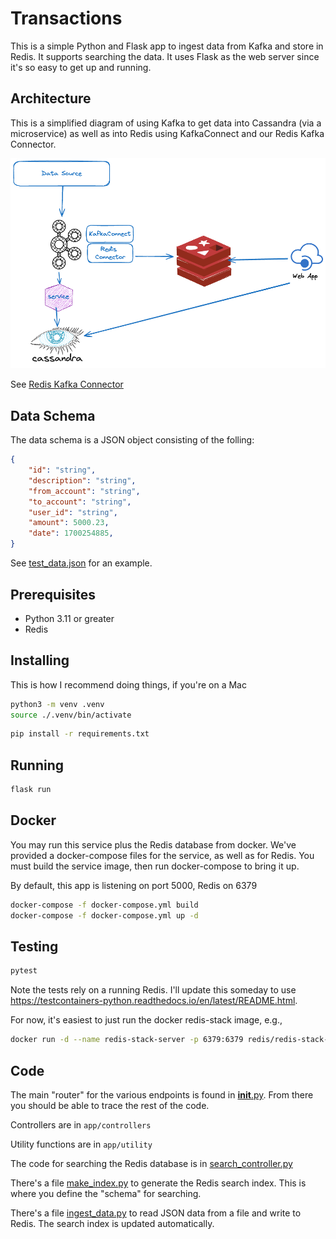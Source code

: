 # Transactions

This is a simple Python and Flask app to ingest data from Kafka and store in Redis. It supports searching the data. It uses Flask as the web server since it's so easy to get up and running.

## Architecture

This is a simplified diagram of using Kafka to get data into Cassandra (via a microservice) as well as into Redis using KafkaConnect and our Redis Kafka Connector.

![Architecture](./images/KafkaCassandraRedis.png)

See [Redis Kafka Connector](https://redis-field-engineering.github.io/redis-kafka-connect/)

## Data Schema

The data schema is a JSON object consisting of the folling:

```json
{
    "id": "string",
    "description": "string",
    "from_account": "string",
    "to_account": "string",
    "user_id": "string",
    "amount": 5000.23,
    "date": 1700254885,
}
```

See [test_data.json](./app/resources/test_data.json) for an example.

## Prerequisites

- Python 3.11 or greater
- Redis

## Installing
This is how I recommend doing things, if you're on a Mac

```bash
python3 -m venv .venv
source ./.venv/bin/activate
```

```bash
pip install -r requirements.txt
```

## Running
```bash
flask run
```

## Docker
You may run this service plus the Redis database from docker. We've provided a docker-compose files for the service,
as well as for Redis. You must build the service image, then run docker-compose to bring it up.

By default, this app is listening on port 5000, Redis on 6379

```bash
docker-compose -f docker-compose.yml build
docker-compose -f docker-compose.yml up -d
```

## Testing
```bash
pytest
```

Note the tests rely on a running Redis. I'll update this someday to use https://testcontainers-python.readthedocs.io/en/latest/README.html.

For now, it's easiest to just run the docker redis-stack image, e.g.,
```bash
docker run -d --name redis-stack-server -p 6379:6379 redis/redis-stack-server:latest
```

## Code
The main "router" for the various endpoints is found in [__init__.py](app/__init.py__). From there you should be able to trace the
rest of the code.

Controllers are in `app/controllers`

Utility functions are in `app/utility`

The code for searching the Redis database is in [search_controller.py](./app/controllers/search_controller.py)

There's a file [make_index.py](./app/make_index.py) to generate the Redis search index. This is where you define the "schema" for searching.

There's a file [ingest_data.py](app/ingest_data.py) to read JSON data from a file and write to Redis. The search index is updated automatically.

